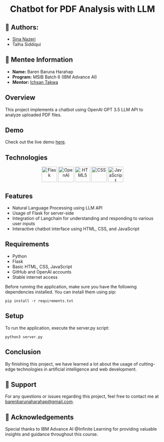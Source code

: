 <!-- Title -->
<h1 align="center">Chatbot for PDF Analysis with LLM</h1>

<!-- Author -->
<h2 align="left">📝 Authors:</h2>
<ul>
    <li><a href="https://www.linkedin.com/in/sina-nazeri/">Sina Nazeri</a></li>
    <li><a>Talha Siddiqui</a></li>
</ul>


<!-- Mentee Information -->
<h2 align="left">🚀 Mentee Information</h2>
<ul align="left">
    <li><strong>Name:</strong> Baren Baruna Harahap</li>
    <li><strong>Program:</strong> MSIB Batch 6 (IBM Advance AI)</li>
    <li><strong>Mentor:</strong> <a href="https://github.com/Ichsan-Takwa">Ichsan Takwa</a></li>
</ul>

<!-- Description -->
<h2 align="left">Overview</h2>
<p align="left">This project implements a chatbot using OpenAI GPT 3.5 LLM API to analyze uploaded PDF files.</p>

<!-- Demo Link -->
<h2 align="left">Demo</h2>
<p align="left">Check out the live demo <a href="https://chatbot-for-own-data.xs6r134s1i6.us-east.codeengine.appdomain.cloud/">here</a>.</p>

<!-- Technologies -->
<h2 align="left">Technologies</h2>
<p align="center">
    <img src="https://upload.wikimedia.org/wikipedia/commons/3/3c/Flask_logo.svg" alt="Flask" height="50"/>
    <img src="https://static.cdnlogo.com/logos/o/29/OpenAI-Logo_800x800.png" alt="OpenAI" height="50"/>
    <img src="https://cdn.iconscout.com/icon/free/png-512/html5-10-569380.png" alt="HTML5" height="50"/>
    <img src="https://cdn.iconscout.com/icon/free/png-512/css-118-569410.png" alt="CSS" height="50"/>
    <img src="https://upload.wikimedia.org/wikipedia/commons/6/6a/JavaScript-logo.png" alt="JavaScript" height="50"/>
</p>

<!-- Features -->
<h2 align="left">Features</h2>
<ul>
    <li>Natural Language Processing using LLM API</li>
    <li>Usage of Flask for server-side</li>
    <li>Integration of Langchain for understanding and responding to various user inputs</li>
    <li>Interactive chatbot interface using HTML, CSS, and JavaScript</li>
</ul>

<!-- Requirements -->
<h2 align="left">Requirements</h2>
<ul>
    <li>Python</li>
    <li>Flask</li>
    <li>Basic HTML, CSS, JavaScript</li>
    <li>GitHub and OpenAI accounts</li>
    <li>Stable internet access</li>
</ul>

<p align="left">Before running the application, make sure you have the following dependencies installed. You can install them using pip:</p>

    pip install -r requirements.txt

<!-- Setup -->
<h2 align="left">Setup</h2>
<p align="left">To run the application, execute the server.py script:</p>

    python3 server.py

<!-- Conclusion -->
<h2 align="left">Conclusion</h2>
<p align="left">By finishing this project, we have learned a lot about the usage of cutting-edge technologies in artificial intelligence and web development.</p>

<!-- Support -->
<h2 align="left">📧 Support</h2>
<p align="left">For any questions or issues regarding this project, feel free to contact me at <a href="mailto:barenbarunaharahap@gmail.com">barenbarunaharahap@gmail.com</a>.</p>

<!-- Acknowledgements -->
<h2 align="left">🙏 Acknowledgements</h2>
<p align="left">Special thanks to IBM Advance AI @Infinite Learning for providing valuable insights and guidance throughout this course.</p>


